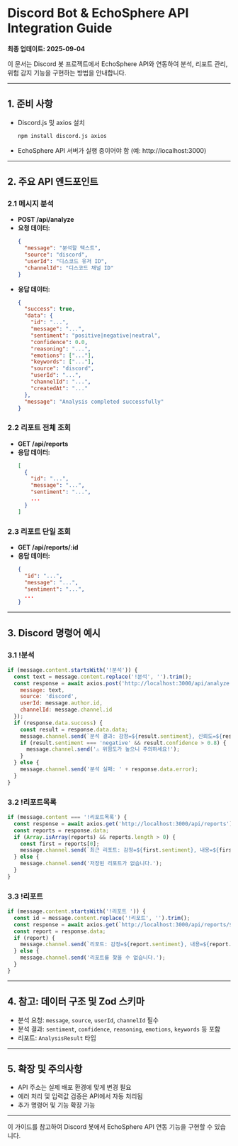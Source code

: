 # Discord Bot & EchoSphere API Integration Guide

**최종 업데이트: 2025-09-04**

이 문서는 Discord 봇 프로젝트에서 EchoSphere API와 연동하여 분석, 리포트 관리, 위험 감지 기능을 구현하는 방법을 안내합니다.

---

## 1. 준비 사항
- Discord.js 및 axios 설치
  ```bash
  npm install discord.js axios
  ```
- EchoSphere API 서버가 실행 중이어야 함 (예: http://localhost:3000)

---

## 2. 주요 API 엔드포인트

### 2.1 메시지 분석
- **POST /api/analyze**
- **요청 데이터:**
  ```json
  {
    "message": "분석할 텍스트",
    "source": "discord",
    "userId": "디스코드 유저 ID",
    "channelId": "디스코드 채널 ID"
  }
  ```
- **응답 데이터:**
  ```json
  {
    "success": true,
    "data": {
      "id": "...",
      "message": "...",
      "sentiment": "positive|negative|neutral",
      "confidence": 0.0,
      "reasoning": "...",
      "emotions": ["..."],
      "keywords": ["..."],
      "source": "discord",
      "userId": "...",
      "channelId": "...",
      "createdAt": "..."
    },
    "message": "Analysis completed successfully"
  }
  ```

### 2.2 리포트 전체 조회
- **GET /api/reports**
- **응답 데이터:**
  ```json
  [
    {
      "id": "...",
      "message": "...",
      "sentiment": "...",
      ...
    }
  ]
  ```

### 2.3 리포트 단일 조회
- **GET /api/reports/:id**
- **응답 데이터:**
  ```json
  {
    "id": "...",
    "message": "...",
    "sentiment": "...",
    ...
  }
  ```

---

## 3. Discord 명령어 예시

### 3.1 !분석
```js
if (message.content.startsWith('!분석')) {
  const text = message.content.replace('!분석', '').trim();
  const response = await axios.post('http://localhost:3000/api/analyze', {
    message: text,
    source: 'discord',
    userId: message.author.id,
    channelId: message.channel.id
  });
  if (response.data.success) {
    const result = response.data.data;
    message.channel.send(`분석 결과: 감정=${result.sentiment}, 신뢰도=${result.confidence}`);
    if (result.sentiment === 'negative' && result.confidence > 0.8) {
      message.channel.send('⚠️ 위험도가 높으니 주의하세요!');
    }
  } else {
    message.channel.send('분석 실패: ' + response.data.error);
  }
}
```

### 3.2 !리포트목록
```js
if (message.content === '!리포트목록') {
  const response = await axios.get('http://localhost:3000/api/reports');
  const reports = response.data;
  if (Array.isArray(reports) && reports.length > 0) {
    const first = reports[0];
    message.channel.send(`최근 리포트: 감정=${first.sentiment}, 내용=${first.message}`);
  } else {
    message.channel.send('저장된 리포트가 없습니다.');
  }
}
```

### 3.3 !리포트 <id>
```js
if (message.content.startsWith('!리포트 ')) {
  const id = message.content.replace('!리포트', '').trim();
  const response = await axios.get(`http://localhost:3000/api/reports/${id}`);
  const report = response.data;
  if (report) {
    message.channel.send(`리포트: 감정=${report.sentiment}, 내용=${report.message}`);
  } else {
    message.channel.send('리포트를 찾을 수 없습니다.');
  }
}
```

---

## 4. 참고: 데이터 구조 및 Zod 스키마
- 분석 요청: `message`, `source`, `userId`, `channelId` 필수
- 분석 결과: `sentiment`, `confidence`, `reasoning`, `emotions`, `keywords` 등 포함
- 리포트: `AnalysisResult` 타입

---

## 5. 확장 및 주의사항
- API 주소는 실제 배포 환경에 맞게 변경 필요
- 에러 처리 및 입력값 검증은 API에서 자동 처리됨
- 추가 명령어 및 기능 확장 가능

---

이 가이드를 참고하여 Discord 봇에서 EchoSphere API 연동 기능을 구현할 수 있습니다.
